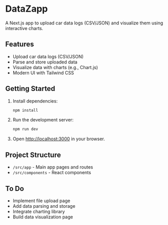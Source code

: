 # DataZapp

A Next.js app to upload car data logs (CSV/JSON) and visualize them using interactive charts.

## Features
- Upload car data logs (CSV/JSON)
- Parse and store uploaded data
- Visualize data with charts (e.g., Chart.js)
- Modern UI with Tailwind CSS

## Getting Started

1. Install dependencies:
   ```sh
   npm install
   ```
2. Run the development server:
   ```sh
   npm run dev
   ```
3. Open [http://localhost:3000](http://localhost:3000) in your browser.

## Project Structure
- `/src/app` - Main app pages and routes
- `/src/components` - React components

## To Do
- Implement file upload page
- Add data parsing and storage
- Integrate charting library
- Build data visualization page
